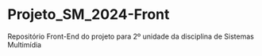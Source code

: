 # Projeto_SM_2024-Front
Repositório Front-End do projeto para 2º unidade da disciplina de Sistemas Multimídia
